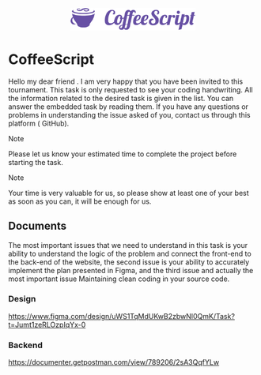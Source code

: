 <div align="center">
<img src="h.png" width="50%" style="text-align-all:center; ">
</div>

# CoffeeScript

Hello my dear friend .
I am very happy that you have been invited to this tournament.
This task is only requested to see your coding handwriting.
All the information related to the desired task is given in the list. You can answer the embedded task by reading them.
If you have any questions or problems in understanding the issue asked of you, contact us through this platform (
GitHub).

> [!NOTE]
> Please let us know your estimated time to complete the project before starting the task.

> [!NOTE]
> Your time is very valuable for us, so please show at least one of your best as soon as you can, it will be enough for
> us.

## Documents

The most important issues that we need to understand in this task is your ability to understand the logic of the problem
and connect the front-end to the back-end of the website, the second issue is your ability to accurately implement the
plan presented in Figma, and the third issue and actually the most important issue Maintaining clean coding in your
source code.

### Design

https://www.figma.com/design/uWS1TqMdUKwB2zbwNI0QmK/Task?t=Jumt1zeRLOzpIqYx-0

### Backend

https://documenter.getpostman.com/view/789206/2sA3QqfYLw
